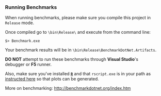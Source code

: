 ### Running Benchmarks

When running benchmarks, please make sure you compile this project in `Release` mode.

Once compiled go to `\bin\Release\` and execute from the command line:
```
$> Benchmark.exe
```

Your benchmark results will be in `\bin\Release\BenchmarkDotNet.Artifacts`.

**DO NOT** attempt to run these benchmarks through **Visual Studio**'s debugger or **F5** runner.

Also, make sure you've installed [**`R`**](https://www.r-project.org/) and that `rscript.exe` is in your path as [instructed here](http://benchmarkdotnet.org/Configs/Exporters.htm#plots) so that plots can be generated.

More on benchmarking:
http://benchmarkdotnet.org/index.htm
